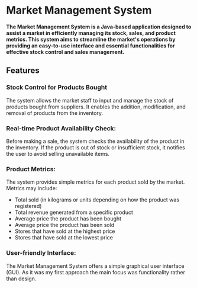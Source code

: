 # Market Management System
**The Market Management System is a Java-based application designed to assist a market in efficiently managing its stock, sales, and product metrics. This system aims to streamline the market's operations by providing an easy-to-use interface and essential functionalities for effective stock control and sales management.**

## Features
### Stock Control for Products Bought
The system allows the market staff to input and manage the stock of products bought from suppliers. It enables the addition, modification, and removal of products from the inventory.

### Real-time Product Availability Check:
Before making a sale, the system checks the availability of the product in the inventory. If the product is out of stock or insufficient stock, it notifies the user to avoid selling unavailable items.

### Product Metrics:
The system provides simple metrics for each product sold by the market. Metrics may include:

* Total sold (in kilograms or units depending on how the product was registered)
* Total revenue generated from a specific product
* Average price the product has been bought
* Average price the product has been sold
* Stores that have sold at the highest price
* Stores that have sold at the lowest price

### User-friendly Interface:
The Market Management System offers a simple graphical user interface (GUI).
As it was my first approach the main focus was functionality rather than design.
